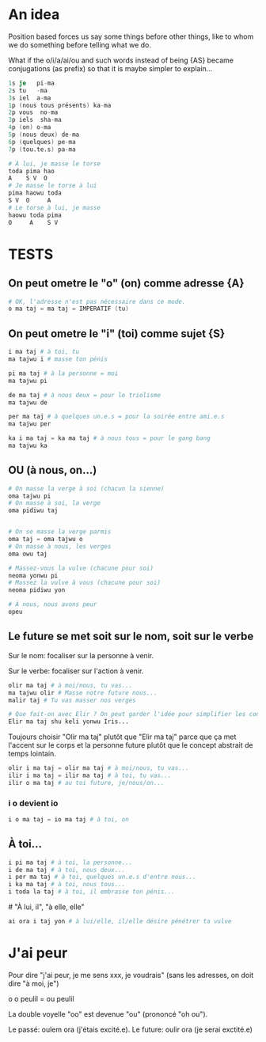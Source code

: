 # An idea

Position based forces us say some things before other things, like to whom we do something before telling what we do.

What if the o/i/a/ai/ou and such words instead of being {AS} became conjugations (as prefix) so that it is maybe simpler to explain...

```s
1s je   pi-ma
2s tu   -ma
3s iel  a-ma
1p (nous tous présents) ka-ma
2p vous  no-ma
3p iels  sha-ma
4p (on) o-ma
5p (nous deux) de-ma
6p (quelques) pe-ma
7p (tou.te.s) pa-ma
```

```s
# À lui, je masse le torse
toda pima hao
A    S V  O
# Je masse le torse à lui
pima haowu toda
S V  O     A
# Le torse à lui, je masse
haowu toda pima
O     A    S V
```

# TESTS

## On peut ometre le "o" (on) comme adresse {A}

```s
# OK, l'adresse n'est pas nécessaire dans ce mode.
o ma taj = ma taj = IMPERATIF (tu)
```

## On peut ometre le "i" (toi) comme sujet {S}

```s
i ma taj # à toi, tu
ma tajwu i # masse ton pénis

pi ma taj # à la personne = moi
ma tajwu pi

de ma taj # à nous deux = pour le triolisme
ma tajwu de

per ma taj # à quelques un.e.s = pour la soirée entre ami.e.s
ma tajwu per

ka i ma taj = ka ma taj # à nous tous = pour le gang bang
ma tajwu ka
```

## OU (à nous, on...)

```s
# On masse la verge à soi (chacun la sienne)
oma tajwu pi
# On masse à soi, la verge
oma pidiwu taj


# On se masse la verge parmis
oma taj = oma tajwu o
# On masse à nous, les verges
oma owu taj

# Massez-vous la vulve (chacune pour soi)
neoma yonwu pi
# Massez la vulve à vous (chacune pour soi)
neoma pidiwu yon

# À nous, nous avons peur
opeu
```

## Le future se met soit sur le nom, soit sur le verbe

Sur le nom: focaliser sur la personne à venir.

Sur le verbe: focaliser sur l'action à venir.

```s
olir ma taj # à moi/nous, tu vas...
ma tajwu olir # Masse notre future nous...
malir taj # Tu vas masser nos verges

# Que fait-on avec Elir ? On peut garder l'idée pour simplifier les conjugaisons:
Elir ma taj shu keli yonwu Iris...
```

Toujours choisir "Olir ma taj" plutôt que "Elir ma taj" parce que ça met l'accent sur le corps et la personne future plutôt que le concept abstrait de temps lointain.

```s
olir i ma taj = olir ma taj # à moi/nous, tu vas...
ilir i ma taj = ilir ma taj # à toi, tu vas...
ilir o ma taj # au toi future, je/nous/on...
```

### i o devient io

```s
i o ma taj = io ma taj # à toi, on
```

## À toi...

```s
i pi ma taj # à toi, la personne...
i de ma taj # à toi, nous deux...
i per ma taj # à toi, quelques un.e.s d'entre nous...
i ka ma taj # à toi, nous tous...
i toda la taj # à toi, il embrasse ton pénis...
```

# "À lui, il", "à elle, elle"

```s
ai ora i taj yon # à lui/elle, il/elle désire pénétrer ta vulve
```

# J'ai peur

Pour dire "j'ai peur, je me sens xxx, je voudrais" (sans les adresses, on doit dire "à moi, je")

o o peulil = ou peulil

La double voyelle "oo" est devenue "ou" (prononcé "oh ou").

Le passé: oulem ora (j'étais excité.e).
Le future: oulir ora (je serai exctité.e)
